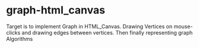 # graph-html_canvas
Target is to implement Graph in HTML_Canvas. Drawing Vertices on mouse-clicks and drawing edges between vertices. Then finally representing graph Algorithms
